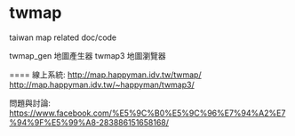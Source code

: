 twmap
=====

taiwan map related doc/code

twmap_gen 地圖產生器
twmap3    地圖瀏覽器

====
線上系統:
http://map.happyman.idv.tw/twmap/
http://map.happyman.idv.tw/~happyman/twmap3/

問題與討論: https://www.facebook.com/%E5%9C%B0%E5%9C%96%E7%94%A2%E7%94%9F%E5%99%A8-283886151658168/
